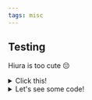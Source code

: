 ```yaml
---
tags: misc
--- 
```


## Testing

Hiura is too cute :pensive:

<details><summary>Click this!</summary>
Here is some more text that was hidden before.
</details>

<details><summary markdown="span">Let's see some code!</summary>
```c++
cout << "hello world" <<endl;
```
Of course, it has to be Hello World, right?
</details>

![img](https://cdn.discordapp.com/attachments/752406106009239585/1228792407034958077/mihate_hiura_koisuru_otome_no_tsukurikata_drawn_by_banjou_azusa__9cf89d26faf8453bfe895f5d193e41a4.png?ex=662d551b&is=661ae01b&hm=8e3c5e9bff66d631a6c372b156b5173b9b7736e19903d4960ac2cb47fe186823&)
